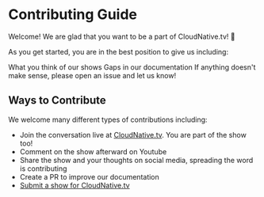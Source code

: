 # Contributing Guide

Welcome! We are glad that you want to be a part of CloudNative.tv! 💖

As you get started, you are in the best position to give us including:

What you think of our shows
Gaps in our documentation
If anything doesn't make sense, please open an issue and let us know!

## Ways to Contribute

We welcome many different types of contributions including:

- Join the conversation live at [CloudNative.tv](http://cloudnative.tv/). You are part of the show too!
- Comment on the show afterward on Youtube
- Share the show and your thoughts on social media, spreading the word is contributing
- Create a PR to improve our documentation
- [Submit a show for CloudNative.tv](https://github.com/cncf/cloudnativetv/issues/new?assignees=&labels=Show+Submission&template=show-submission.md&title=%5BSUBMISSION%5D+%22Your+Show+Name+Here%22)

